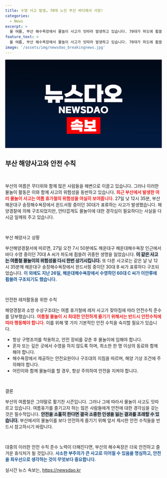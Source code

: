 ```yaml
---
title: 수영 사고 발생… 70대 노인 부산 바다에서 사망!
categories:
  - News
excerpt: >
  올 여름, 부산 해수욕장에서 물놀이 사고가 잇따라 발생하고 있습니다. 70대가 파도에 휩쓸려 사망하고, 윈드 서핑을 하던 30대는 표류해 구조되는 등 경각심이 필요합니다. 안전수칙 준수가 절실합니다!
feature_text: >
  올 여름, 부산 해수욕장에서 물놀이 사고가 잇따라 발생하고 있습니다. 70대가 파도에 휩쓸려 사망하고, 윈드 서핑을 하던 30대는 표류해 구조되는 등 경각심이 필요합니다. 안전수칙 준수가 절실합니다!
image: '/assets/img/newsdao_breakingnews.jpg'
---
```


<p><img src="/assets/img/newsdao_breakingnews.jpg" alt="ranknews 속보" /></p>

<h2 data-ke-size="size26">부산 해양사고와 안전 수칙</h2>

<p data-ke-size="size16">&nbsp;</p>

<p>부산의 여름은 무더위와 함께 많은 사람들을 해변으로 이끌고 있습니다. 그러나 이러한 물놀이 활동은 이와 함께 사고의 위험성을 동반하고 있습니다. <b><span style="color: #ee2323;">최근 부산에서 발생한 여러 물놀이 사고는 여름 휴가철의 위험성을 여실히 보여줍니다.</span></b> 27일 낮 12시 35분, 부산 해운대구 송정해수욕장에서 윈드서핑 중이던 30대가 표류하는 사고가 발생했습니다. 해양경찰에 의해 구조되었지만, 안타깝게도 물놀이에 대한 경각심이 필요하다는 사실을 다시금 일깨워 주고 있습니다.</p>

<p data-ke-size="size16">&nbsp;</p>

<p>부산 해양사고 상황</p>

<p>부산해양경찰서에 따르면, 27일 오전 7시 50분에도 해운대구 해운대해수욕장 인근에서 바다 수영 중이던 70대 A 씨가 파도에 휩쓸려 귀중한 생명을 잃었습니다. <b><span style="background-color: #21538527;">이 같은 사고는 여름철 물놀이의 위험성을 다시 한번 상기시킵니다.</span></b> 또 다른 사고로는 같은 날 낮 12시 35분께 해운대구 송정해수욕장에서 윈드서핑 중이던 30대 B 씨가 표류하다 구조되었습니다. <b><span style="color: #1a5490;">이 외에도 지난 26일, 해운대해수욕장에서 수영하던 60대 C 씨가 이안류에 휩쓸려 구조되기도 했습니다.</span></b></p>

<p data-ke-size="size16">&nbsp;</p>

<p>안전한 레저활동을 위한 수칙</p>

<p>해양경찰과 소방 수상구조대는 여름 휴가철에 레저 사고가 잦아짐에 따라 안전수칙 준수를 당부했습니다. <b><span style="color: #ee2323;">여름철 물놀이 시 최대한 안전하게 즐기기 위해서는 반드시 안전수칙에 따라 행동해야 합니다.</span></b> 이를 위해 몇 가지 기본적인 안전 수칙을 숙지할 필요가 있습니다.</p>

<ul>
  <li>항상 구명조끼를 착용하고, 안전 장비를 갖춘 후 물놀이에 임해야 합니다.</li>
  <li>혼자 또는 깊은 곳에서 수영을 하지 않도록 하며, 최소한 한 명 이상의 동료와 함께해야 합니다.</li>
  <li>해수욕장에서 제공하는 안전요원이나 구조대의 지침을 따르며, 해양 기상 조건에 주의해야 합니다.</li>
  <li>어린이와 함께 물놀이를 할 경우, 항상 주의하여 안전을 지켜야 합니다.</li>
</ul>

<p data-ke-size="size16">&nbsp;</p>

<p>결론</p>

<p>부산의 여름철은 그야말로 활기찬 시즌입니다. 그러나 그에 따라서 물놀이 사고도 잇따르고 있습니다. 여름휴가를 즐기고자 하는 많은 사람들에게 안전에 대한 경각심을 갖는 것은 필수적입니다. <b><span style="background-color: #21538527;">안전을 소홀히 한다면 결국 소중한 인생을 잃는 결과를 초래할 수 있습니다.</span></b> 부산에서의 물놀이를 보다 안전하게 즐기기 위해 앞서 제시한 안전 수칙들을 반드시 참고하시기 바랍니다. </p>

<p data-ke-size="size16">&nbsp;</p>

<p>대중의 이러한 안전 수칙 준수 노력이 더해진다면, 부산의 해수욕장은 더욱 안전하고 즐거운 휴식처가 될 것입니다. <b><span style="color: #1a5490;">사소한 부주의가 큰 사고로 이어질 수 있음을 명심하고, 안전을 최우선으로 생각하는 것이 무엇보다 중요합니다.</span></b></p>
실시간 뉴스 속보는, <a href="https://newsdao.kr" rel="dofollow">https://newsdao.kr</a>


